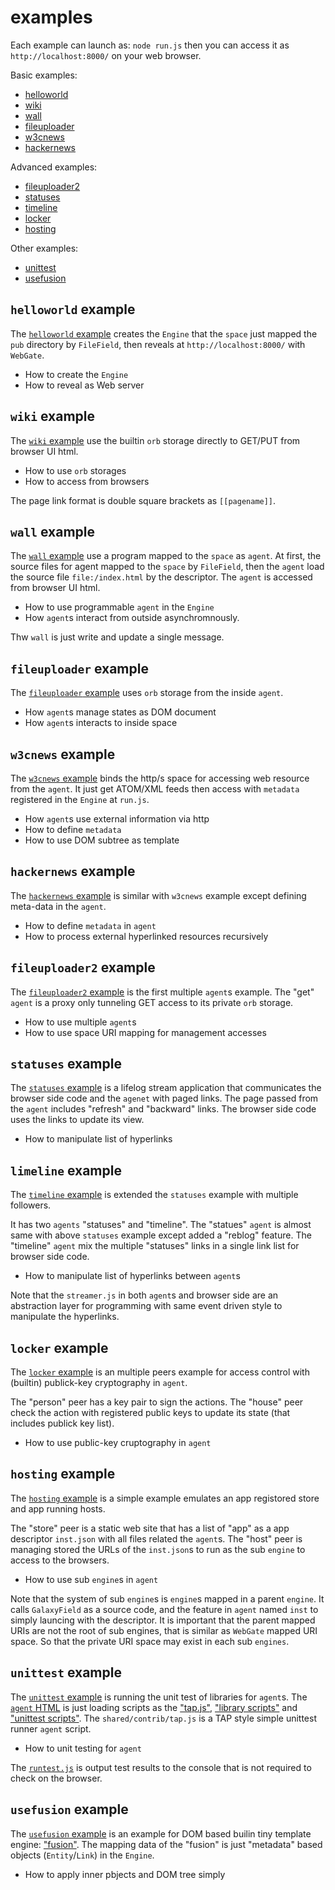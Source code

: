 # examples

Each example can launch as: ``node run.js``
then you can access it as ``http://localhost:8000/``
on your web browser.

Basic examples:

- [helloworld](helloworld)
- [wiki](wiki)
- [wall](wall)
- [fileuploader](fileuploader)
- [w3cnews](w3cnews)
- [hackernews](hackernews)

Advanced examples:

- [fileuploader2](fileuploader2)
- [statuses](statuses)
- [timeline](timeline)
- [locker](locker)
- [hosting](hosting)

Other examples:

- [unittest](unittest)
- [usefusion](usefusion)

## `helloworld` example

The [`helloworld` example](helloworld) creates the `Engine` that
the `space` just mapped the `pub` directory by `FileField`,
then reveals at `http://localhost:8000/` with `WebGate`.

- How to create the `Engine`
- How to reveal as Web server

## `wiki` example

The [`wiki` example](wiki) use the builtin `orb` storage directly 
to GET/PUT from browser UI html.

- How to use `orb` storages
- How to access from browsers

The page link format is double square brackets as `[[pagename]]`.

## `wall` example

The [`wall` example](wall) use a program mapped to the `space` as `agent`.
At first, the source files for agent mapped to the `space` by `FileField`,
then the `agent` load the source file `file:/index.html` by the descriptor.
The `agent` is accessed from browser UI html.

- How to use programmable `agent` in the `Engine`
- How `agent`s interact from outside asynchromnously.

Thw `wall` is just write and update a single message.

## `fileuploader` example

The [`fileuploader` example](fileuploader) uses `orb` storage from 
the inside `agent`.

- How `agent`s manage states as DOM document
- How `agent`s interacts to inside space

## `w3cnews` example

The [`w3cnews` example](w3cnews) binds the http/s space for
accessing web resource from the `agent`.
It just get ATOM/XML feeds then access with `metadata` registered in 
the `Engine` at `run.js`.

- How `agent`s use external information via http
- How to define `metadata`
- How to use DOM subtree as template

## `hackernews` example

The [`hackernews` example](hackernews) is similar with `w3cnews` example
except defining meta-data in the `agent`.

- How to define `metadata` in `agent`
- How to process external hyperlinked resources recursively

## `fileuploader2` example

The [`fileuploader2` example](fileuploader2) is 
the first multiple `agent`s example.
The "get" `agent` is a proxy only tunneling GET access to 
its private `orb` storage.

- How to use multiple `agent`s
- How to use space URI mapping for management accesses

## `statuses` example

The [`statuses` example](statuses) is a lifelog stream application
that communicates the browser side code and the `agenet` with paged links.
The page passed from the `agent` includes "refresh" and "backward" links.
The browser side code uses the links to update its view.

- How to manipulate list of hyperlinks

## `limeline` example

The [`timeline` example](timeline) is extended the `statuses` example
with multiple followers.

It has two `agents` "statuses" and "timeline".
The "statues" `agent` is almost same with above `statuses` example
except added a "reblog" feature.
The "timeline" `agent` mix the multiple "statuses" links in a single link list
for browser side code.

- How to manipulate list of hyperlinks between `agent`s

Note that the `streamer.js` in both `agent`s and browser side are 
an abstraction layer
for programming with same event driven style to manipulate the hyperlinks.

## `locker` example

The [`locker` example](locker) is an multiple peers example 
for access control with (builtin) publick-key cryptography in `agent`.

The "person" peer has a key pair to sign the actions.
The "house" peer check the action with registered public keys
to update its state (that includes publick key list).

- How to use public-key cruptography in `agent`

## `hosting` example

The [`hosting` example](hosting) is a simple example emulates 
an app registored store and app running hosts.

The "store" peer is a static web site that has 
a list of "app" as a app descriptor `inst.json` 
with all files  related the `agent`s.
The "host" peer is  managing stored the URLs of the `inst.json`s 
to run as the sub `engine` to access to the browsers.

- How to use sub `engine`s in `agent`

Note that the system of sub `engine`s is `engine`s mapped in a parent `engine`.
It calls `GalaxyField` as a source code, and the feature in `agent` named
`inst` to simply launcing with the descriptor.
It is important that the parent mapped URIs are not the root of sub engines,
that is similar as `WebGate` mapped URI space.
So that the private URI space may exist in each sub `engines`.

## `unittest` example

The [`unittest` example](unittest) is running the unit test of libraries
for `agent`s.
The [`agent` HTML](unittest/src/unittest.html) is just loading scripts as 
the ["tap.js"](../shared/contrib/tap.js), 
["library scripts"](unittest/src/library.js) and 
["unittest scripts"](unittest/src/library-tests.js).
The `shared/contrib/tap.js` is a TAP style simple unittest runner 
`agent` script.

- How to unit testing for `agent`

The [`runtest.js`](unittest/runtest.js) is output test results to the console
that is not required to check on the browser.

## `usefusion` example

The [`usefusion` example](usefusion) is an example for 
DOM based builin tiny template engine: ["fusion"](../shared/contrib/fusion.js).
The mapping data of the "fusion" is just "metadata" based objects
(`Entity`/`Link`) in the `Engine`.

- How to apply inner pbjects and DOM tree simply






